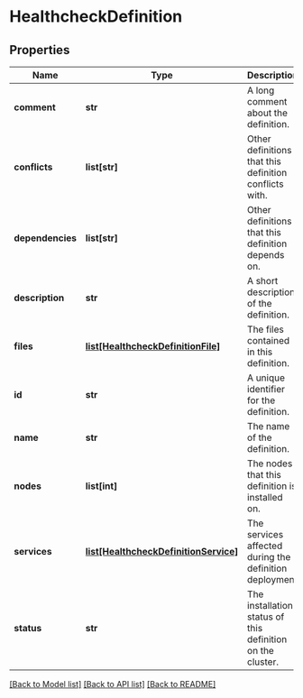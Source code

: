 # HealthcheckDefinition

## Properties
Name | Type | Description | Notes
------------ | ------------- | ------------- | -------------
**comment** | **str** | A long comment about the definition. | [optional] 
**conflicts** | **list[str]** | Other definitions that this definition conflicts with. | [optional] 
**dependencies** | **list[str]** | Other definitions that this definition depends on. | [optional] 
**description** | **str** | A short description of the definition. | [optional] 
**files** | [**list[HealthcheckDefinitionFile]**](HealthcheckDefinitionFile.md) | The files contained in this definition. | [optional] 
**id** | **str** | A unique identifier for the definition. | [optional] 
**name** | **str** | The name of the definition. | [optional] 
**nodes** | **list[int]** | The nodes that this definition is installed on. | [optional] 
**services** | [**list[HealthcheckDefinitionService]**](HealthcheckDefinitionService.md) | The services affected during the definition deployment | [optional] 
**status** | **str** | The installation status of this definition on the cluster. | [optional] 

[[Back to Model list]](../README.md#documentation-for-models) [[Back to API list]](../README.md#documentation-for-api-endpoints) [[Back to README]](../README.md)



